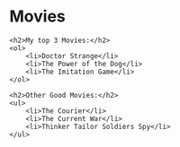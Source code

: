 <!DOCTYPE html>
<html lang="en">
<head>
    <meta charset="UTF-8">
    <meta name="viewport" content="width=device-width, initial-scale=1.0">
    <title>Activity 2</title>
</head>
<body>
    <h1>Movies</h1>

    <h2>My top 3 Movies:</h2>
    <ol>
        <li>Doctor Strange</li>
        <li>The Power of the Dog</li>
        <li>The Imitation Game</li>
    </ol>

    <h2>Other Good Movies:</h2>
    <ul>
        <li>The Courier</li>
        <li>The Current War</li>
        <li>Thinker Tailor Soldiers Spy</li>
    </ul>
</body>
</html>

